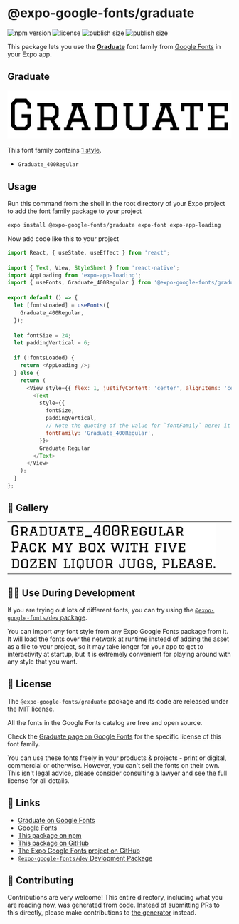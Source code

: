 # @expo-google-fonts/graduate

![npm version](https://flat.badgen.net/npm/v/@expo-google-fonts/graduate)
![license](https://flat.badgen.net/github/license/expo/google-fonts)
![publish size](https://flat.badgen.net/packagephobia/install/@expo-google-fonts/graduate)
![publish size](https://flat.badgen.net/packagephobia/publish/@expo-google-fonts/graduate)

This package lets you use the [**Graduate**](https://fonts.google.com/specimen/Graduate) font family from [Google Fonts](https://fonts.google.com/) in your Expo app.

## Graduate

![Graduate](./font-family.png)

This font family contains [1 style](#-gallery).

- `Graduate_400Regular`

## Usage

Run this command from the shell in the root directory of your Expo project to add the font family package to your project
```sh
expo install @expo-google-fonts/graduate expo-font expo-app-loading
```

Now add code like this to your project
```js
import React, { useState, useEffect } from 'react';

import { Text, View, StyleSheet } from 'react-native';
import AppLoading from 'expo-app-loading';
import { useFonts, Graduate_400Regular } from '@expo-google-fonts/graduate';

export default () => {
  let [fontsLoaded] = useFonts({
    Graduate_400Regular,
  });

  let fontSize = 24;
  let paddingVertical = 6;

  if (!fontsLoaded) {
    return <AppLoading />;
  } else {
    return (
      <View style={{ flex: 1, justifyContent: 'center', alignItems: 'center' }}>
        <Text
          style={{
            fontSize,
            paddingVertical,
            // Note the quoting of the value for `fontFamily` here; it expects a string!
            fontFamily: 'Graduate_400Regular',
          }}>
          Graduate Regular
        </Text>
      </View>
    );
  }
};

```

## 🔡 Gallery


||||
|-|-|-|
|![Graduate_400Regular](./Graduate_400Regular.ttf.png)||||


## 👩‍💻 Use During Development

If you are trying out lots of different fonts, you can try using the [`@expo-google-fonts/dev` package](https://github.com/expo/google-fonts/tree/master/font-packages/dev#readme).

You can import *any* font style from any Expo Google Fonts package from it. It will load the fonts
over the network at runtime instead of adding the asset as a file to your project, so it may take longer
for your app to get to interactivity at startup, but it is extremely convenient
for playing around with any style that you want.

## 📖 License

The `@expo-google-fonts/graduate` package and its code are released under the MIT license.

All the fonts in the Google Fonts catalog are free and open source.

Check the [Graduate page on Google Fonts](https://fonts.google.com/specimen/Graduate) for the specific license of this font family.

You can use these fonts freely in your products & projects - print or digital, commercial or otherwise. However, you can't sell the fonts on their own. This isn't legal advice, please consider consulting a lawyer and see the full license for all details.

## 🔗 Links

- [Graduate on Google Fonts](https://fonts.google.com/specimen/Graduate)
- [Google Fonts](https://fonts.google.com/)
- [This package on npm](https://www.npmjs.com/package/@expo-google-fonts/graduate)
- [This package on GitHub](https://github.com/expo/google-fonts/tree/master/font-packages/graduate)
- [The Expo Google Fonts project on GitHub](https://github.com/expo/google-fonts)
- [`@expo-google-fonts/dev` Devlopment Package](https://github.com/expo/google-fonts/tree/master/font-packages/dev)

## 🤝 Contributing

Contributions are very welcome! This entire directory, including what you are reading now, was generated from code. Instead of submitting PRs to this directly, please make contributions to [the generator](https://github.com/expo/google-fonts/tree/master/packages/generator) instead.
